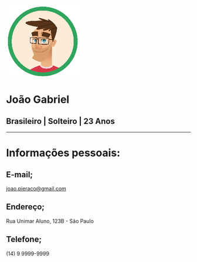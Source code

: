 <picture>
  <source media="(prefers-color-scheme: dark)" srcset="https://github.com/joao-pieraco/curriculo/blob/312f563fbf1131f571a0338b8bdb22928a545ebb/imagemCurriculo2.png">
  <source media="(prefers-color-scheme: light)" srcset="https://github.com/joao-pieraco/curriculo/blob/312f563fbf1131f571a0338b8bdb22928a545ebb/imagemCurriculo2.png">
  <img alt="Shows an illustrated sun in light mode and a moon with stars in dark mode." src="https://github.com/joao-pieraco/curriculo/blob/312f563fbf1131f571a0338b8bdb22928a545ebb/imagemCurriculo2.png">
</picture>

# João Gabriel

## Brasileiro | Solteiro | 23 Anos

---
# Informações pessoais:
## E-mail;
 joao.pieraco@gmail.com

## Endereço;
 Rua Unimar Aluno, 123B - São Paulo

## Telefone;
 (14) 9 9999-9999
 
